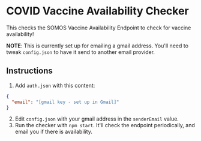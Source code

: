 # COVID Vaccine Availability Checker
This checks the SOMOS Vaccine Availability Endpoint to check for vaccine
availability!

**NOTE**: This is currently set up for emailing a gmail address.  You'll need
to tweak `config.json` to have it send to another email provider.

## Instructions
1. Add `auth.json` with this content:
```json
{
  "email": "[gmail key - set up in Gmail]"
}
```
2. Edit `config.json` with your gmail address in the `senderEmail` value. 
3. Run the checker with `npm start`.  It'll check the endpoint periodically,
   and email you if there is availability.
